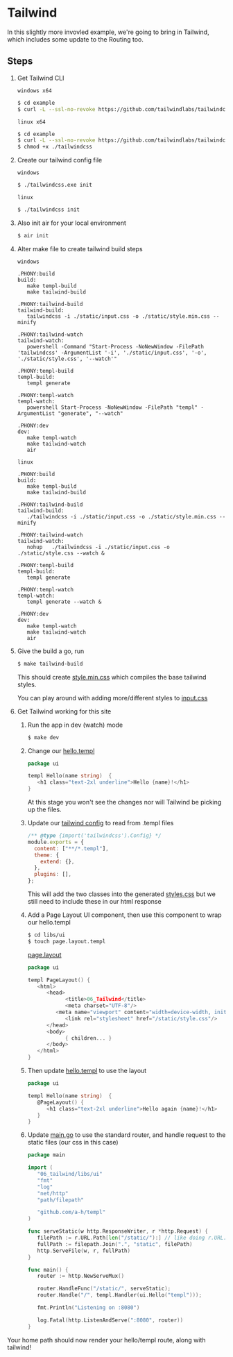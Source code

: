# Tailwind

In this slightly more invovled example, we're going to bring in Tailwind, which includes some update to the Routing too.

## Steps

1. Get Tailwind CLI

   `windows x64`
   ```bash
   $ cd example
   $ curl -L --ssl-no-revoke https://github.com/tailwindlabs/tailwindcss/releases/latest/download/tailwindcss-windows-x64.exe --output ./tailwindcss.exe
   ```

   `linux x64`
   ```bash
   $ cd example
   $ curl -L --ssl-no-revoke https://github.com/tailwindlabs/tailwindcss/releases/latest/download/tailwindcss-linux-x64 --output ./tailwindcss
   $ chmod +x ./tailwindcss
   ```

1. Create our tailwind config file

   `windows`
   ```bash
   $ ./tailwindcss.exe init
   ```

   `linux`
   ```bash
   $ ./tailwindcss init
   ```

1. Also init air for your local environment

   ```bash
   $ air init
   ```

1. Alter make file to create tailwind build steps

   `windows`
   ```make
   .PHONY:build
   build:
      make templ-build
      make tailwind-build

   .PHONY:tailwind-build
   tailwind-build:
      tailwindcss -i ./static/input.css -o ./static/style.min.css --minify

   .PHONY:tailwind-watch
   tailwind-watch:
      powershell -Command "Start-Process -NoNewWindow -FilePath 'tailwindcss' -ArgumentList '-i', './static/input.css', '-o', './static/style.css', '--watch'"

   .PHONY:templ-build
   templ-build:
      templ generate

   .PHONY:templ-watch
   templ-watch:
      powershell Start-Process -NoNewWindow -FilePath "templ" -ArgumentList "generate", "--watch"

   .PHONY:dev
   dev:
      make templ-watch
      make tailwind-watch
      air
   ```

   `linux`
   ```make
   .PHONY:build
   build:
      make templ-build
      make tailwind-build

   .PHONY:tailwind-build
   tailwind-build:
      ./tailwindcss -i ./static/input.css -o ./static/style.min.css --minify

   .PHONY:tailwind-watch
   tailwind-watch:
      nohup   ./tailwindcss -i ./static/input.css -o ./static/style.css --watch &

   .PHONY:templ-build
   templ-build:
      templ generate

   .PHONY:templ-watch
   templ-watch:
      templ generate --watch &

   .PHONY:dev
   dev:
      make templ-watch
      make tailwind-watch
      air
   ```

1. Give the build a go, run

   ```bash
   $ make tailwind-build
   ```

   This should create [style.min.css](./example/static/style.min.css) which compiles the base tailwind styles.

   You can play around with adding more/different styles to [input.css](./example/static/input.css)

1. Get Tailwind working for this site

   1. Run the app in dev (watch) mode

      ```bash
      $ make dev
      ```

   1. Change our [hello.templ](./example/libs/ui/hello.templ)

      ```go
      package ui

      templ Hello(name string)  {
         <h1 class="text-2xl underline">Hello {name}!</h1>
      }
      ```

      At this stage you won't see the changes nor will Tailwind be picking up the files.

   1. Update our [tailwind config](./example/tailwind.config.js) to read from .templ files

      ```javascript
      /** @type {import('tailwindcss').Config} */
      module.exports = {
        content: ["**/*.templ"],
        theme: {
          extend: {},
        },
        plugins: [],
      };
      ```

      This will add the two classes into the generated [styles.css](./exmaple/static/styles.css) but we still need to include these in our html response

   1. Add a Page Layout UI component, then use this component to wrap our hello.templ

      ```bash
      $ cd libs/ui
      $ touch page.layout.templ
      ```

      [page.layout](./example/libs/ui/page.layout.templ)

      ```go
      package ui

      templ PageLayout() {
         <html>
            <head>
                  <title>06_Tailwind</title>
                  <meta charset="UTF-8"/>
               <meta name="viewport" content="width=device-width, initial-scale=1.0"/>
                  <link rel="stylesheet" href="/static/style.css"/>
            </head>
            <body>
                  { children... }
            </body>
         </html>
      }
      ```

   1. Then update [hello.templ](./example/libs/ui/hello.templ) to use the layout

      ```go
      package ui

      templ Hello(name string)  {
         @PageLayout() {
            <h1 class="text-2xl underline">Hello again {name}!</h1>
         }
      }
      ```

   1. Update [main.go](./example/main.go) to use the standard router, and handle request to the static files (our css in this case)

      ```go
      package main

      import (
         "06_tailwind/libs/ui"
         "fmt"
         "log"
         "net/http"
         "path/filepath"

         "github.com/a-h/templ"
      )

      func serveStatic(w http.ResponseWriter, r *http.Request) {
         filePath := r.URL.Path[len("/static/"):] // like doing r.URL.path.substring(9);
         fullPath := filepath.Join(".", "static", filePath)
         http.ServeFile(w, r, fullPath)
      }

      func main() {
         router := http.NewServeMux()

         router.HandleFunc("/static/", serveStatic);
         router.Handle("/", templ.Handler(ui.Hello("templ")));

         fmt.Println("Listening on :8080")

         log.Fatal(http.ListenAndServe(":8080", router))
      }
      ```

Your home path should now render your hello/templ route, along with tailwind!
